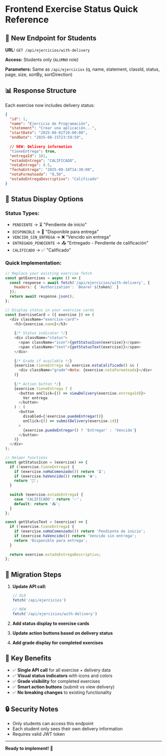 # Frontend Exercise Status Quick Reference

## 🚀 **New Endpoint for Students**

**URL:** `GET /api/ejercicios/with-delivery`

**Access:** Students only (`ALUMNO` role)

**Parameters:** Same as `/api/ejercicios` (q, name, statement, classId, status, page, size, sortBy, sortDirection)

## 📊 **Response Structure**

Each exercise now includes delivery status:

```json
{
  "id": 1,
  "name": "Ejercicio de Programación",
  "statement": "Crear una aplicación...",
  "startDate": "2025-08-01T10:00:00",
  "endDate": "2025-08-15T23:59:59",
  
  // NEW: Delivery information
  "tieneEntrega": true,
  "entregaId": 101,
  "estadoEntrega": "CALIFICADO",
  "notaEntrega": 8.5,
  "fechaEntrega": "2025-08-10T14:30:00",
  "notaFormateada": "8,50",
  "estadoEntregaDescriptivo": "Calificado"
}
```

## 🎨 **Status Display Options**

### **Status Types:**
- `PENDIENTE` → ⏳ "Pendiente de inicio"
- `DISPONIBLE` → 📝 "Disponible para entrega"
- `VENCIDO_SIN_ENTREGA` → ❌ "Vencido sin entrega"
- `ENTREGADO_PENDIENTE` → 📤 "Entregado - Pendiente de calificación"
- `CALIFICADO` → ✅ "Calificado"

### **Quick Implementation:**

```javascript
// Replace your existing exercise fetch
const getExercises = async () => {
  const response = await fetch('/api/ejercicios/with-delivery', {
    headers: { 'Authorization': `Bearer ${token}` }
  });
  return await response.json();
};

// Display status in your exercise cards
const ExerciseCard = ({ exercise }) => (
  <div className="exercise-card">
    <h3>{exercise.name}</h3>
    
    {/* Status indicator */}
    <div className="status">
      <span className="icon">{getStatusIcon(exercise)}</span>
      <span className="text">{getStatusText(exercise)}</span>
    </div>
    
    {/* Grade if available */}
    {exercise.tieneEntrega && exercise.estaCalificado() && (
      <div className="grade">Nota: {exercise.notaFormateada}</div>
    )}
    
    {/* Action button */}
    {exercise.tieneEntrega ? (
      <button onClick={() => viewDelivery(exercise.entregaId)}>
        Ver entrega
      </button>
    ) : (
      <button 
        disabled={!exercise.puedeEntregar()}
        onClick={() => submitDelivery(exercise.id)}
      >
        {exercise.puedeEntregar() ? 'Entregar' : 'Vencido'}
      </button>
    )}
  </div>
);

// Helper functions
const getStatusIcon = (exercise) => {
  if (!exercise.tieneEntrega) {
    if (exercise.noHaComenzado()) return '⏳';
    if (exercise.haVencido()) return '❌';
    return '📝';
  }
  
  switch (exercise.estadoEntrega) {
    case 'CALIFICADO': return '✅';
    default: return '📤';
  }
};

const getStatusText = (exercise) => {
  if (!exercise.tieneEntrega) {
    if (exercise.noHaComenzado()) return 'Pendiente de inicio';
    if (exercise.haVencido()) return 'Vencido sin entrega';
    return 'Disponible para entrega';
  }
  
  return exercise.estadoEntregaDescriptivo;
};
```

## 🔄 **Migration Steps**

1. **Update API call:**
   ```javascript
   // OLD
   fetch('/api/ejercicios')
   
   // NEW
   fetch('/api/ejercicios/with-delivery')
   ```

2. **Add status display to exercise cards**

3. **Update action buttons based on delivery status**

4. **Add grade display for completed exercises**

## 🎯 **Key Benefits**

- ✅ **Single API call** for all exercise + delivery data
- ✅ **Visual status indicators** with icons and colors
- ✅ **Grade visibility** for completed exercises
- ✅ **Smart action buttons** (submit vs view delivery)
- ✅ **No breaking changes** to existing functionality

## 🔒 **Security Notes**

- Only students can access this endpoint
- Each student only sees their own delivery information
- Requires valid JWT token

---

**Ready to implement!** 🚀
